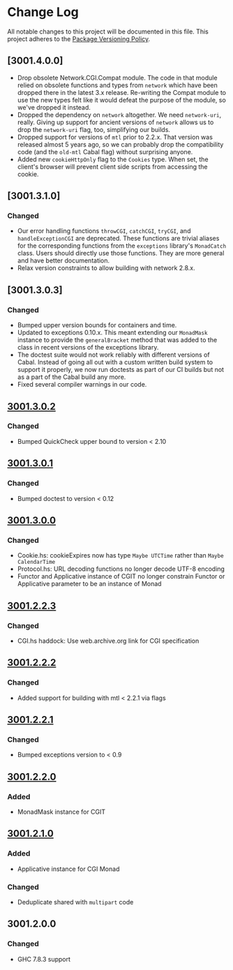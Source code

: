 # Change Log
All notable changes to this project will be documented in this file.
This project adheres to the [Package Versioning Policy](https://wiki.haskell.org/Package_versioning_policy).

## [3001.4.0.0]
- Drop obsolete Network.CGI.Compat module. The code in that module relied on
  obsolete functions and types from `network` which have been dropped there in
  the latest 3.x release. Re-writing the Compat module to use the new types
  felt like it would defeat the purpose of the module, so we've dropped it
  instead.
- Dropped the dependency on `network` altogether. We need `network-uri`,
  really. Giving up support for ancient versions of `network` allows us to drop
  the `network-uri` flag, too, simplifying our builds.
- Dropped support for versions of `mtl` prior to 2.2.x. That version was
  released almost 5 years ago, so we can probably drop the compatibility code
  (and the `old-mtl` Cabal flag) without surprising anyone.
- Added new `cookieHttpOnly` flag to the `Cookies` type. When set, the client's
  browser will prevent client side scripts from accessing the cookie.

## [3001.3.1.0]
### Changed
- Our error handling functions `throwCGI`, `catchCGI`, `tryCGI`, and
  `handleExceptionCGI` are deprecated. These functions are trivial aliases for
  the corresponding functions from the `exceptions` library's `MonadCatch`
  class. Users should directly use those functions. They are more general and
  have better documentation.
- Relax version constraints to allow building with network 2.8.x.

## [3001.3.0.3]
### Changed
- Bumped upper version bounds for containers and time.
- Updated to exceptions 0.10.x. This meant extending our `MonadMask` instance
  to provide the `generalBracket` method that was added to the class in recent
  versions of the exceptions library.
- The doctest suite would not work reliably with different versions of Cabal.
  Instead of going all out with a custom written build system to support it
  properly, we now run doctests as part of our CI builds but not as a part of
  the Cabal build any more.
- Fixed several compiler warnings in our code.

## [3001.3.0.2]
### Changed
- Bumped QuickCheck upper bound to version < 2.10

## [3001.3.0.1]
### Changed
- Bumped doctest to version < 0.12

## [3001.3.0.0]
### Changed
- Cookie.hs: cookieExpires now has type `Maybe UTCTime` rather than
`Maybe CalendarTime`
- Protocol.hs: URL decoding functions no longer decode UTF-8 encoding
- Functor and Applicative instance of CGIT no longer constrain Functor or
Applicative parameter to be an instance of Monad

## [3001.2.2.3]
### Changed
* CGI.hs haddock: Use web.archive.org link for CGI specification

## [3001.2.2.2]
### Changed
- Added support for building with mtl < 2.2.1 via flags

## [3001.2.2.1]
### Changed
- Bumped exceptions version to < 0.9

## [3001.2.2.0]
### Added
- MonadMask instance for CGIT

## [3001.2.1.0]
### Added
- Applicative instance for CGI Monad

### Changed
- Deduplicate shared with `multipart` code

## 3001.2.0.0
### Changed
- GHC 7.8.3 support

[Unreleased]:
https://github.com/cheecheeo/haskell-cgi/compare/3001.3.0.2...HEAD
[3001.3.0.2]:
https://github.com/cheecheeo/haskell-cgi/compare/3001.3.0.1...3001.3.0.2
[3001.3.0.1]:
https://github.com/cheecheeo/haskell-cgi/compare/3001.3.0.0...3001.3.0.1
[3001.3.0.0]:
https://github.com/cheecheeo/haskell-cgi/compare/3001.2.2.3...3001.3.0.0
[3001.2.2.3]:
https://github.com/cheecheeo/haskell-cgi/compare/3001.2.2.2...3001.2.2.3
[3001.2.2.2]:
https://github.com/cheecheeo/haskell-cgi/compare/3001.2.2.1...3001.2.2.2
[3001.2.2.1]:
https://github.com/cheecheeo/haskell-cgi/compare/3001.2.2.0...3001.2.2.1
[3001.2.2.0]:
https://github.com/cheecheeo/haskell-cgi/compare/3001.2.1.0...3001.2.2.0
[3001.2.1.0]:
https://github.com/cheecheeo/haskell-cgi/compare/3001.2.0.0...3001.2.1.0
